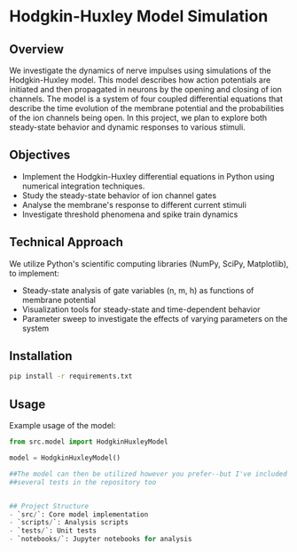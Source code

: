 # Hodgkin-Huxley Model Simulation

## Overview
We investigate the dynamics of nerve impulses using simulations of the Hodgkin-Huxley model. This model describes how action potentials are initiated and then propagated in neurons by the opening and closing of ion channels. The model is a system of four coupled differential equations that describe the time evolution of the membrane potential and the probabilities of the ion channels being open. In this project, we plan to explore both steady-state behavior and dynamic responses to various stimuli.

## Objectives
 * Implement the Hodgkin-Huxley differential equations in Python using numerical integration techniques.
 * Study the steady-state behavior of ion channel gates
 * Analyse the membrane's response to different current stimuli
 * Investigate threshold phenomena and spike train dynamics

## Technical Approach
We utilize Python's scientific computing libraries (NumPy, SciPy, Matplotlib), to implement:
 * Steady-state analysis of gate variables (n, m, h) as functions of membrane potential
 * Visualization tools for steady-state and time-dependent behavior
 * Parameter sweep to investigate the effects of varying parameters on the system

## Installation
```bash
pip install -r requirements.txt
```

## Usage
Example usage of the model:
```python
from src.model import HodgkinHuxleyModel

model = HodgkinHuxleyModel()

##The model can then be utilized however you prefer--but I've included
##several tests in the repository too


## Project Structure
- `src/`: Core model implementation
- `scripts/`: Analysis scripts
- `tests/`: Unit tests
- `notebooks/`: Jupyter notebooks for analysis
